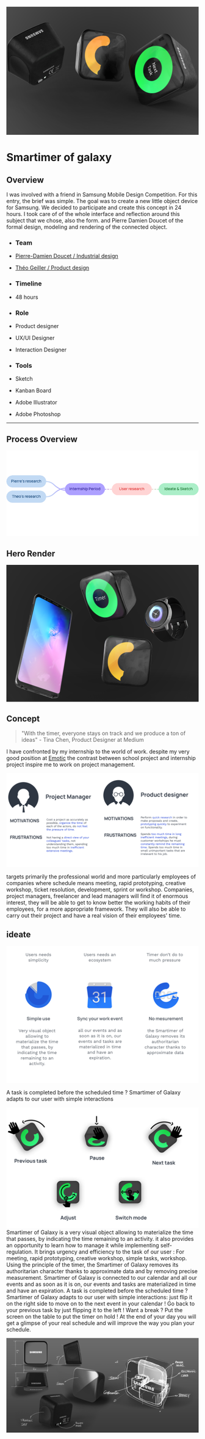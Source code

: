 ![Hero render for our Smartimer project](../../assets/smartimer/cover.png)
# Smartimer of galaxy
## Overview
I was involved with a friend in Samsung Mobile Design Competition. For this entry, the brief was simple. The goal was to create a new little object device for Samsung. We decided to participate and create this concept in 24 hours. I took care of of the whole interface and reflection around this subject that we chose, also the form. and Pierre Damien Doucet of the formal design, modeling and rendering of the connected object.


- ### Team 
- [Pierre-Damien Doucet / Industrial design](https://pierredoucet.com/)
- [Théo Geiller / Product design]()

- ### Timeline
- 48 hours

- ### Role
- Product designer
- UX/UI Designer
- Interaction Designer
 
- ### Tools
- Sketch
- Kanban Board
- Adobe Illustrator
- Adobe Photoshop
 ---
## Process Overview 
![flowchart of our process](../../assets/smartimer/overviewprocess.png)

## Hero Render
![Hero render for our Smartimer project](../../assets/smartimer/I.png)



## Concept

> "With the timer, everyone stays on track and we produce a ton of ideas"     -      Tina Chen, Product Designer at Medium

I have confronted by my internship to the world of work. despite my very good position at [Emotic](https://emotic.fr/) 
the contrast between school project and internship project inspire me to work on project management. 

![Persona for our Smartimer project](../../assets/smartimer/persona.png)


targets primarily the professional world and more particularly employees of companies where schedule means meeting,
rapid prototyping, creative workshop, ticket resolution, development, sprint or workshop. Companies, project managers, 
freelancer and lead managers will find it of enormous interest, they will be able to get to know better the working habits of 
their employees, for a more appropriate framework. They will also be able to carry out their project and have a real vision of 
their employees' time.

## ideate

![Hero render for our Smartimer project](../../assets/smartimer/features.png)

A task is completed before the scheduled time ? Smartimer of Galaxy adapts to our user with simple interactions

![Hero render for our Smartimer project](../../assets/smartimer/gestures.png)
Smartimer of Galaxy is a very visual object allowing to materialize the time that passes, by indicating the time remaining to an activity. 
it also provides an opportunity to learn how to manage it while implementing self-regulation. It brings urgency and efficiency to the task of our user : For meeting, rapid prototyping, creative workshop, simple tasks, workshop. Using the principle of the timer, the Smartimer of Galaxy removes its authoritarian character thanks to approximate data and by removing precise measurement. Smartimer of Galaxy is connected to our calendar and all our events and as soon as it is on, our events and tasks are materialized in time and have an expiration.
A task is completed before the scheduled time ? Smartimer of Galaxy adapts to our user with simple interactions: just flip it on the right side to move on to the next event in your calendar ! Go back to your previous task by just flipping it to the left ! Want a break ? Put the screen on the table to put the timer on hold ! At the end of your day you will get a glimpse of your real schedule and will improve the way you plan your schedule.

![Hero render for our Smartimer project](../../assets/smartimer/technical.png)
